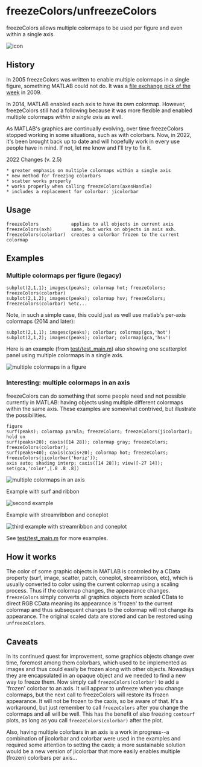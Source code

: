 # freezeColors/unfreezeColors

freezeColors allows multiple colormaps to be used per figure and even within a single axis.

![icon](demo/html/freezeColors_pub_icon.png)

## History

In 2005 freezeColors was written to enable multiple colormaps in a single figure, something MATLAB could not do. 
It was a [file exchange pick of the week](https://blogs.mathworks.com/pick/2009/07/24/using-multiple-colormaps-in-a-single-figure/) in 2009.

In 2014, MATLAB enabled each axis to have its own colormap. However, freezeColors still had a following
because it was more flexible and enabled multiple colormaps _within a single axis_ as well. 

As MATLAB's graphics are continually evolving, over time freezeColors stopped working in some situations, such as with colorbars.
Now, in 2022, it's been brought back up to date and will hopefully work in every use people have in mind. If not,
let me know and I'll try to fix it.

2022 Changes (v. 2.5)

    * greater emphasis on multiple colormaps within a single axis
    * new method for freezing colorbars
    * scatter works properly
    * works properly when calling freezeColors(axesHandle)
    * includes a replacement for colorbar: jicolorbar


## Usage

    freezeColors            applies to all objects in current axis
    freezeColors(axh)       same, but works on objects in axis axh.
    freezeColors(colorbar)  creates a colorbar frozen to the current colormap

## Examples

### Multiple colormaps per figure (legacy)

    subplot(2,1,1); imagesc(peaks); colormap hot; freezeColors; freezeColors(colorbar)
    subplot(2,1,2); imagesc(peaks); colormap hsv; freezeColors; freezeColors(colorbar) %etc...

Note, in such a simple case, this could just as well use matlab's per-axis colormaps (2014 and later):

	subplot(2,1,1); imagesc(peaks); colorbar; colormap(gca,'hot')
	subplot(2,1,2); imagesc(peaks); colorbar; colormap(gca,'hsv')

Here is an example (from [test/test_main.m](https://github.com/jiversen/freezeColors/blob/master/test/test_main.m)) also 
showing one scatterplot panel using multiple colormaps in a single axis.

![multiple colormaps in a figure](demo/html/freezeColors_pub_04.png)

### Interesting: multiple colormaps in an axis

freezeColors can do something that some people need and not possible currently in MATLAB: having objects using multiple 
different colormaps within the same axis. These examples are somewhat contrived, but illustrate the possibilities.

    figure
	surf(peaks); colormap parula; freezeColors; freezeColors(jicolorbar); hold on
	surf(peaks+20); caxis([14 28]); colormap gray; freezeColors; freezeColors(colorbar);
	surf(peaks+40); caxis(caxis+20); colormap hot; freezeColors; freezeColors(jicolorbar('horiz'));
	axis auto; shading interp; caxis([14 28]); view([-27 14]); set(gca,'color',[.8 .8 .8])

![multiple colormaps in an axis](demo/html/freezeColors_pub_03.png)

Example with surf and ribbon

![second example](demo/html/freezeColors_pub_05.png)

Example with streamribbon and coneplot

![third example with streamribbon and coneplot](demo/html/freezeColors_pub_06.png)


See [test/test_main.m](https://github.com/jiversen/freezeColors/blob/master/test/test_main.m) for more examples.

## How it works

The color of some graphic objects in MATLAB is controled by a CData property (surf, image, scatter, patch, coneplot, streamribbon, etc), which is usually converted to color using
the current colormap using a scaling process. Thus if the colormap changes, the appearance changes. `freezeColors` simply converts
all graphics objects from scaled CData to direct RGB CData meaning its appearance is 'frozen' to the current colormap and thus
subsequent changes to the colormap will not change its appearance. The original scaled data are stored and can be restored using `unfreezeColors`.

## Caveats

In its continued quest for improvement, some graphics objects change over time, foremost among them colorbars, which used to be
implemented as images and thus could easily be frozen along with other objects. Nowadays they are encapsulated in an opaque object and
we needed to find a new way to freeze them. Now simply call `freezeColors(colorbar)`
to add a 'frozen' colorbar to an axis. It will appear to unfreeze when you change colormaps, but the next call to freezeColors will
restore its frozen appearance. It will not be frozen to the caxis, so be aware of that. 
It's a workaround, but just remember to call `freezeColors` after you change the colormaps and
all will be well. This has the benefit of also freezing `contourf` plots, as long as you call `freezeColors(colorbar)` after the plot.

Also, having multiple colorbars in an axis is a work in progress--a combination of jicolorbar and colorbar were used in the examples
and required some attention to setting the caxis; a more sustainable solution would be a new version of jicolorbar that 
more easily enables multiple (frozen) colorbars per axis...